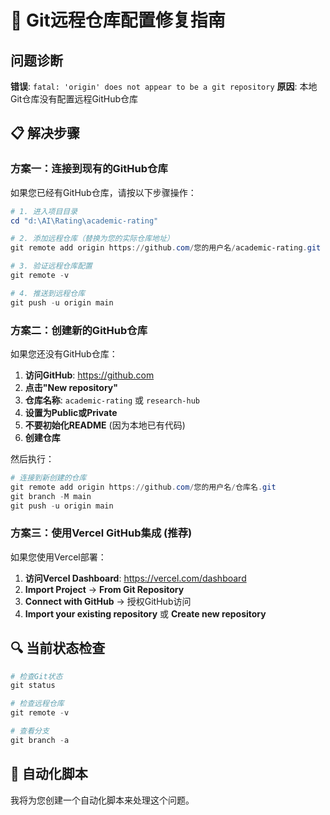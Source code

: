 # 🚨 Git远程仓库配置修复指南

## 问题诊断
**错误**: `fatal: 'origin' does not appear to be a git repository`
**原因**: 本地Git仓库没有配置远程GitHub仓库

## 📋 解决步骤

### 方案一：连接到现有的GitHub仓库

如果您已经有GitHub仓库，请按以下步骤操作：

```powershell
# 1. 进入项目目录
cd "d:\AI\Rating\academic-rating"

# 2. 添加远程仓库（替换为您的实际仓库地址）
git remote add origin https://github.com/您的用户名/academic-rating.git

# 3. 验证远程仓库配置
git remote -v

# 4. 推送到远程仓库
git push -u origin main
```

### 方案二：创建新的GitHub仓库

如果您还没有GitHub仓库：

1. **访问GitHub**: https://github.com
2. **点击"New repository"**
3. **仓库名称**: `academic-rating` 或 `research-hub`
4. **设置为Public或Private**
5. **不要初始化README** (因为本地已有代码)
6. **创建仓库**

然后执行：
```powershell
# 连接到新创建的仓库
git remote add origin https://github.com/您的用户名/仓库名.git
git branch -M main
git push -u origin main
```

### 方案三：使用Vercel GitHub集成 (推荐)

如果您使用Vercel部署：

1. **访问Vercel Dashboard**: https://vercel.com/dashboard
2. **Import Project** → **From Git Repository**
3. **Connect with GitHub** → 授权GitHub访问
4. **Import your existing repository** 或 **Create new repository**

## 🔍 当前状态检查

```powershell
# 检查Git状态
git status

# 检查远程仓库
git remote -v

# 查看分支
git branch -a
```

## 🚀 自动化脚本

我将为您创建一个自动化脚本来处理这个问题。
